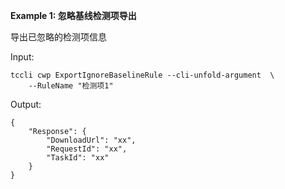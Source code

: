 **Example 1: 忽略基线检测项导出**

导出已忽略的检测项信息

Input: 

```
tccli cwp ExportIgnoreBaselineRule --cli-unfold-argument  \
    --RuleName "检测项1"
```

Output: 
```
{
    "Response": {
        "DownloadUrl": "xx",
        "RequestId": "xx",
        "TaskId": "xx"
    }
}
```

